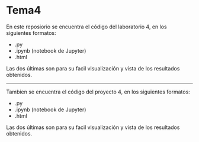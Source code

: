 # Tema4

En este reposiorio se encuentra el código del laboratorio 4, en los siguientes formatos:

* .py
* .ipynb (notebook de Jupyter)
* .html 

Las dos últimas son para su facil visualización y vista de los resultados obtenidos.


******************************

Tambien se encuentra el código del proyecto 4, en los siguientes formatos:

* .py
* .ipynb (notebook de Jupyter)
* .html 

Las dos últimas son para su facil visualización y vista de los resultados obtenidos.
